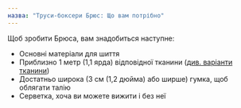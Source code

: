 ```yaml
---
назва: "Труси-боксери Брюс: Що вам потрібно"
---
```


Щоб зробити Брюса, вам знадобиться наступне:

- Основні матеріали для шиття
- Приблизно 1 метр (1,1 ярда) відповідної тканини ([див. варіанти тканини](/docs/patterns/bruce/fabric/))
- Достатньо широка (3 см (1,2 дюйма) або ширше) гумка, щоб облягати талію
- Серветка, хоча ви можете вижити і без неї
